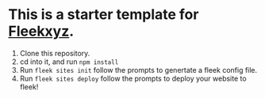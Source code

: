 # This is a starter template for [Fleekxyz](https://fleek.xyz).


1. Clone this repository.
2. cd into it, and run `npm install`
3. Run `fleek sites init` follow the prompts to genertate a fleek config file.
4. Run `fleek sites deploy` follow the prompts to deploy your website to fleek!


